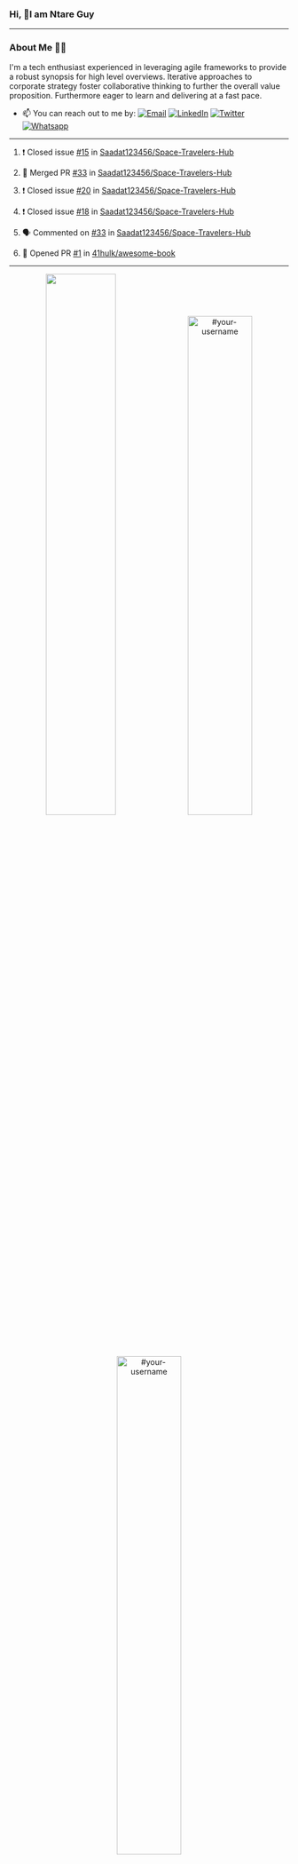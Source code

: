 ### Hi, 👋I am Ntare Guy

---

### About Me 👨‍💻

I'm a tech enthusiast experienced in leveraging agile frameworks to provide a robust synopsis for high level overviews. Iterative approaches to corporate strategy foster collaborative thinking to further the overall value proposition. Furthermore eager to learn and delivering at a fast pace.

- 📫 You can reach out to me by:
  [![Email](https://img.shields.io/badge/--gmail?label=Gmail&logo=Gmail&style=social)](mailto:gntare2@gmail.com)
  [![LinkedIn](https://img.shields.io/badge/--linkedin?label=LinkedIn&logo=LinkedIn&style=social)](https://www.linkedin.com/in/ntare-guy)
  [![Twitter](https://img.shields.io/badge/--twitter?label=Twitter&logo=Twitter&style=social)](https://twitter.com/ntare_guy)
  [![Whatsapp](https://img.shields.io/badge/--whatsapp?label=Whatsapp&logo=whatsapp&style=social)](https://api.whatsapp.com/send?phone=+250780770022&text=Hello%20Guy!%20%F0%9F%91%8B%F0%9F%8F%BB)

---

<!--START_SECTION:activity-->
1. ❗️ Closed issue [#15](https://github.com/Saadat123456/Space-Travelers-Hub/issues/15) in [Saadat123456/Space-Travelers-Hub](https://github.com/Saadat123456/Space-Travelers-Hub)

2. 🎉 Merged PR [#33](https://github.com/Saadat123456/Space-Travelers-Hub/pull/33) in [Saadat123456/Space-Travelers-Hub](https://github.com/Saadat123456/Space-Travelers-Hub)
3. ❗️ Closed issue [#20](https://github.com/Saadat123456/Space-Travelers-Hub/issues/20) in [Saadat123456/Space-Travelers-Hub](https://github.com/Saadat123456/Space-Travelers-Hub)
4. ❗️ Closed issue [#18](https://github.com/Saadat123456/Space-Travelers-Hub/issues/18) in [Saadat123456/Space-Travelers-Hub](https://github.com/Saadat123456/Space-Travelers-Hub)
5. 🗣 Commented on [#33](https://github.com/Saadat123456/Space-Travelers-Hub/issues/33) in [Saadat123456/Space-Travelers-Hub](https://github.com/Saadat123456/Space-Travelers-Hub)
5. 💪 Opened PR [#1](https://github.com/41hulk/awesome-book/pull/1) in [41hulk/awesome-book](https://github.com/41hulk/awesome-book)
<!--END_SECTION:activity-->

---

<p align="center">
<img width="50%" src="https://github-readme-stats.vercel.app/api?username=41hulk&theme=highcontrast&hide_border=true alt="#your-username" />
<img width="48%" src="https://github-readme-stats.vercel.app/api/top-langs?username=41hulk&show_icons=true&theme=dark&locale=en&layout=compact&hide_border=true" alt="#your-username" />
<img width="48%" src="https://github-readme-streak-stats.herokuapp.com/?user=41hulk&theme=highcontrast&hide_border=true" alt="#your-username" />
</p>
